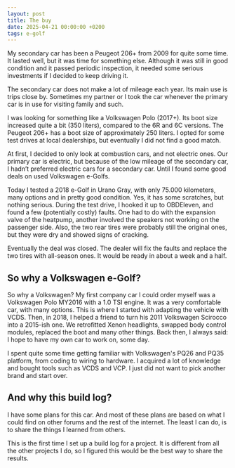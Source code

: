 ```yaml
---
layout: post
title: The buy
date: 2025-04-21 00:00:00 +0200
tags: e-golf
---
```

My secondary car has been a Peugeot 206+ from 2009 for quite some time. It
lasted well, but it was time for something else. Although it was still in good
condition and it passed periodic inspection, it needed some serious investments
if I decided to keep driving it.

The secondary car does not make a lot of mileage each year. Its main use is
trips close by. Sometimes my partner or I took the car whenever the primary car
is in use for visiting family and such.

I was looking for something like a Volkswagen Polo (2017+). Its boot size
increased quite a bit (350 liters), compared to the 6R and 6C versions. The
Peugeot 206+ has a boot size of approximately 250 liters. I opted for some test
drives at local dealerships, but eventually I did not find a good match.

At first, I decided to only look at combustion cars, and not electric ones. Our
primary car is electric, but because of the low mileage of the secondary car,
I hadn’t preferred electric cars for a secondary car. Until I found some good
deals on used Volkswagen e-Golfs.

Today I tested a 2018 e-Golf in Urano Gray, with only 75.000 kilometers, many
options and in pretty good condition. Yes, it has some scratches, but nothing
serious. During the test drive, I hooked it up to OBDEleven, and found a few
(potentially costly) faults. One had to do with the expansion valve of the
heatpump, another involved the speakers not working on the passenger side.
Also, the two rear tires were probably still the original ones, but they were
dry and showed signs of cracking.

Eventually the deal was closed. The dealer will fix the faults and replace the
two tires with all-season ones. It would be ready in about a week and a half.

## So why a Volkswagen e-Golf?
So why a Volkswagen? My first company car I could order myself was a Volkswagen
Polo MY2016 with a 1.0 TSI engine. It was a very comfortable car, with many
options. This is where I started with adapting the vehicle with VCDS. Then, in
2018, I helped a friend to turn his 2011 Volkswagen Scirocco into a 2015-ish
one. We retrofitted Xenon headlights, swapped body control modules, replaced
the boot and many other things. Back then, I always said: I hope to have my own
car to work on, some day.

I spent quite some time getting familiar with Volkswagen's PQ26 and PQ35
platform, from coding to wiring to hardware. I acquired a lot of knowledge and
bought tools such as VCDS and VCP. I just did not want to pick another brand
and start over.

## And why this build log?
I have some plans for this car. And most of these plans are based on what I
could find on other forums and the rest of the internet. The least I can do, is
to share the things I learned from others.

This is the first time I set up a build log for a project. It is different from
all the other projects I do, so I figured this would be the best way to share
the results.
